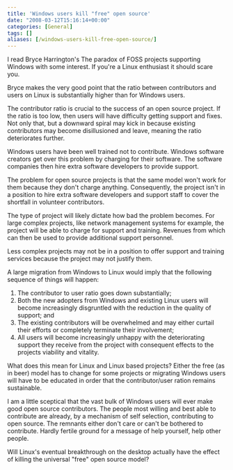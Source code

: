 ```yaml
---
title: 'Windows users kill "free" open source'
date: "2008-03-12T15:16:14+00:00"
categories: [General]
tags: []
aliases: [/windows-users-kill-free-open-source/]
---
```


I read Bryce Harrington's The paradox of FOSS projects supporting Windows with some interest. If you're a Linux enthusiast it should scare you.

Bryce makes the very good point that the ratio between contributors and users on Linux is substantially higher than for Windows users.

The contributor ratio is crucial to the success of an open source project. If the ratio is too low, then users will have difficulty getting support and fixes. Not only that, but a downward spiral may kick in because existing contributors may become disillusioned and leave, meaning the ratio deteriorates further.

Windows users have been well trained not to contribute. Windows software creators get over this problem by charging for their software. The software companies then hire extra software developers to provide support.

The problem for open source projects is that the same model won't work for them because they don't charge anything. Consequently, the project isn't in a position to hire extra software developers and support staff to cover the shortfall in volunteer contributors.

The type of project will likely dictate how bad the problem becomes. For large complex projects, like network management systems for example, the project will be able to charge for support and training. Revenues from which can then be used to provide additional support personnel.

Less complex projects may not be in a position to offer support and training services because the project may not justify them.

A large migration from Windows to Linux would imply that the following sequence of things will happen:
<ol>
	<li>The contributor to user ratio goes down substantially;</li>
	<li>Both the new adopters from Windows and existing Linux users will become increasingly disgruntled with the reduction in the quality of support; and</li>
	<li>The existing contributors will be overwhelmed and may either curtail their efforts or completely terminate their involvement;</li>
	<li>All users will become increasingly unhappy with the deteriorating support they receive from the project with consequent effects to the projects viability and vitality.</li>
</ol>
What does this mean for Linux and Linux based projects? Either the free (as in beer) model has to change for some projects or migrating Windows users will have to be educated in order that the contributor/user ration remains sustainable.

I am a little sceptical that the vast bulk of Windows users will ever make good open source contributors. The people most willing and best able to contribute are already, by a mechanism of self selection, contributing to open source. The remnants either don't care or can't be bothered to contribute. Hardly fertile ground for a message of help yourself, help other people.

Will Linux's eventual breakthrough on the desktop actually have the effect of killing the universal "free" open source model?
